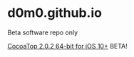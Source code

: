 # d0m0.github.io
Beta software repo only

[CocoaTop 2.0.2 64-bit for iOS 10+](ru.domo.cocoatop64_2.0.2_iphoneos-arm.deb) BETA!
